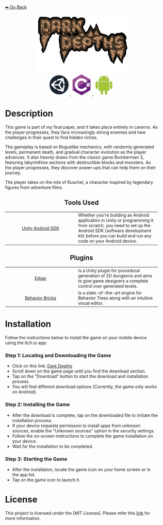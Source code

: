[⬅ Go Back](https://github.com/JpMunhozOliveira)

<p align="center">
  <a href="#">
    <img src="https://github.com/JpMunhozOliveira/JpMunhozOliveira/blob/main/resources/images/Projects/DarkDepthsLogo.png" alt="FlappyBird Logo" width="306">
  </a>
  <br>
  <a href="#">
    <img src="https://github.com/JpMunhozOliveira/JpMunhozOliveira/blob/main/resources/icons/tools/unity/unity.svg" alt="Unity" width="70" height="70">
  </a>
  <a href="#">
    <img src="https://github.com/JpMunhozOliveira/JpMunhozOliveira/blob/main/resources/icons/programming/csharp/csharp-original.svg" alt="Csharp" width="70" height="70">
  </a>
  <a href="#">
    <img src="https://github.com/JpMunhozOliveira/JpMunhozOliveira/blob/main/resources/icons/tools/android/android-plain.svg" alt="Android" width="70" height="70">
  </a>
 
</p>

# Description

This game is part of my final paper, and it takes place entirely in caverns. As the player progresses, they face increasingly strong enemies and new challenges in their quest to find hidden riches.

The gameplay is based on Roguelike mechanics, with randomly generated levels, permanent death, and gradual character evolution as the player advances. It also heavily draws from the classic game Bomberman 3, featuring labyrinthine sections with destructible blocks and monsters. As the player progresses, they discover power-ups that can help them on their journey.

The player takes on the role of Ruschel, a character inspired by legendary figures from adventure films.


<h2 align="center">Tools Used</h2>

<table>
  <tr>
    <td align="center" width="220" height="50"> <a href="https://docs.unity3d.com/540/Documentation/Manual/android-sdksetup.html">Unity Android SDK</a></td>
    <td>Whether you're building an Android application in Unity or programming it from scratch, you need to set up the Android SDK (software development kit) before you can build and run any code on your Android device.</td>
  </tr>
</table>

<h2 align="center">Plugins</h2>

<table>
  <tr>
    <td align="center" width="220" height="50"> <a href="https://ondrejnepozitek.github.io/Edgar-Unity/docs/introduction/">Edgar</a></td>
    <td>Is a Unity plugin for procedural generation of 2D dungeons and aims to give game designers a complete control over generated levels.</td>
  </tr>
  <tr>
    <td align="center" height="50"><a href="https://assetstore.unity.com/packages/tools/visual-scripting/behavior-bricks-74816">Behavior Bricks</a></td>
    <td>Is a state-of-the-art engine for Behavior Trees along with an intuitive visual editor.</td>
  </tr>
</table>

# Installation

Follow the instructions below to install the game on your mobile device using the Itch.io app:

### Step 1: Locating and Downloading the Game
- Click on this link:  [Dark Depths](https://jaoophez.itch.io/dark-depths)
- Scroll down on the game page until you find the download section.
- Tap on the "Download" button to start the download and installation process.
- You will find different download options (Currently, the game only works on Android).
  
### Step 2: Installing the Game
- After the download is complete, tap on the downloaded file to initiate the installation process.
- If your device requests permission to install apps from unknown sources, enable the "Unknown sources" option in the security settings.
- Follow the on-screen instructions to complete the game installation on your device.
- Wait for the installation to be completed.

### Step 3: Starting the Game
- After the installation, locate the game icon on your home screen or in the app list.
- Tap on the game icon to launch it.

# License
This project is licensed under the [MIT License]. Please refer this [link](https://opensource.org/license/mit/) for more information.
